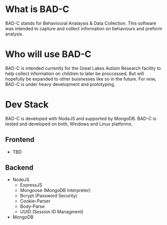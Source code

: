 # What is BAD-C
BAD-C stands for Behavioural Analaysis & Data Collection. This software was intended to capture and collect information on behaviours and preform analysis.

# Who will use BAD-C
BAD-C is intended currently for the Great Lakes Autism Research facility to help collect information on children to later be proccessed. But will hopefully be expanded to other buisnesses like so in the future. For now, BAD-C is under heavy development and prototyping.

# Dev Stack
BAD-C is developed with NodeJS and supported by MongoDB. BAD-C is tested and developed on both, Windows and Linux platforms.

## Frontend
- TBD

## Backend
- NodeJS
    - ExpressJS
    - Mongoose (MongoDB Interpreter)
    - Bcrypt (Password Security)
    - Cookie-Parser
    - Body-Parse 
    - UUID (Session ID Managment)
- MongoDB
